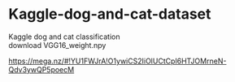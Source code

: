 # Kaggle-dog-and-cat-dataset
Kaggle dog and cat classification  
download VGG16_weight.npy  
  
  https://mega.nz/#!YU1FWJrA!O1ywiCS2IiOlUCtCpI6HTJOMrneN-Qdv3ywQP5poecM  
  
